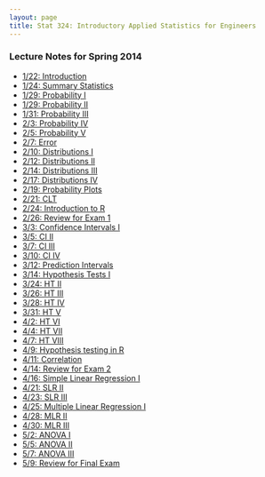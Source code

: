 ```yaml
---
layout: page
title: Stat 324: Introductory Applied Statistics for Engineers
---
```


<!-- Global site tag (gtag.js) - Google Analytics -->
<script async src="https://www.googletagmanager.com/gtag/js?id=UA-110175023-1"></script>
<script>
  window.dataLayer = window.dataLayer || [];
  function gtag(){dataLayer.push(arguments);}
  gtag('js', new Date());

  gtag('config', 'UA-110175023-1');
</script>


### Lecture Notes for Spring 2014 

<ul>
<li> <a href="http://bcb.dfci.harvard.edu/~keegan/stat324/STAT324_0122_intro_sampling.pdf"> 1/22: Introduction </a> </li>	
<li> <a href="http://bcb.dfci.harvard.edu/~keegan/stat324/STAT324_0124_summarizing_data.pdf"> 1/24: Summary Statistics </a> </li>
<li> <a href="http://bcb.dfci.harvard.edu/~keegan/stat324/STAT324_0127_probability_1.pdf"> 1/29: Probability I </a> </li>
<li> <a href="http://bcb.dfci.harvard.edu/~keegan/stat324/STAT324_0129_probability_2.pdf"> 1/29: Probability II </a> </li>
<li> <a href="http://bcb.dfci.harvard.edu/~keegan/stat324/STAT324_0131_probability_3.pdf"> 1/31: Probability III </a> </li>
<li> <a href="http://bcb.dfci.harvard.edu/~keegan/stat324/STAT324_0203_probability_4.pdf"> 2/3: Probability IV </a> </li>
<li> <a href="http://bcb.dfci.harvard.edu/~keegan/stat324/STAT324_0205_probability_5.pdf"> 2/5: Probability V </a> </li>
<li> <a href="http://bcb.dfci.harvard.edu/~keegan/stat324/STAT324_0207_error_1.pdf"> 2/7: Error </a> </li>
<li> <a href="http://bcb.dfci.harvard.edu/~keegan/stat324/STAT324_0210_distributions_1.pdf"> 2/10: Distributions I</a> </li>
<li> <a href="http://bcb.dfci.harvard.edu/~keegan/stat324/STAT324_0212_distributions_2.pdf"> 2/12: Distributions II </a> </li>
<li> <a href="http://bcb.dfci.harvard.edu/~keegan/stat324/STAT324_0214_distributions_3.pdf"> 2/14: Distributions III </a> </li>
<li> <a href="http://bcb.dfci.harvard.edu/~keegan/stat324/STAT324_0217_distributions_4.pdf"> 2/17: Distributions IV </a> </li>
<li> <a href="http://bcb.dfci.harvard.edu/~keegan/stat324/STAT324_0219_probplots.pdf"> 2/19: Probability Plots </a> </li>
<li> <a href="http://bcb.dfci.harvard.edu/~keegan/stat324/STAT324_0221_CLT.pdf"> 2/21: CLT </a> </li>
<li> <a href="http://bcb.dfci.harvard.edu/~keegan/stat324/STAT324_0224_IntroR.pdf"> 2/24: Introduction to R </a> </li>
<li> <a href="http://bcb.dfci.harvard.edu/~keegan/stat324/STAT324_0226_review_exam_1.pdf"> 2/26: Review for Exam 1 </a> </li>
<li> <a href="http://bcb.dfci.harvard.edu/~keegan/stat324/STAT324_0303_CI_1.pdf"> 3/3: Confidence Intervals I </a> </li>
<li> <a href="http://bcb.dfci.harvard.edu/~keegan/stat324/STAT324_0305_CI_2.pdf"> 3/5: CI II </a> </li>
<li> <a href="http://bcb.dfci.harvard.edu/~keegan/stat324/STAT324_0307_CI_3.pdf"> 3/7: CI III </a> </li>
<li> <a href="http://bcb.dfci.harvard.edu/~keegan/stat324/STAT324_0310_CI_4.pdf"> 3/10: CI IV </a> </li>
<li> <a href="http://bcb.dfci.harvard.edu/~keegan/stat324/STAT324_0312_PI.pdf"> 3/12: Prediction Intervals </a> </li>
<li> <a href="http://bcb.dfci.harvard.edu/~keegan/stat324/STAT324_0314_HT_1.pdf"> 3/14: Hypothesis Tests I </a> </li>
<li> <a href="http://bcb.dfci.harvard.edu/~keegan/stat324/STAT324_0324_HT_2.pdf"> 3/24: HT II </a> </li>
<li> <a href="http://bcb.dfci.harvard.edu/~keegan/stat324/STAT324_0326_HT_3.pdf"> 3/26: HT III </a> </li>
<li> <a href="http://bcb.dfci.harvard.edu/~keegan/stat324/STAT324_0328_HT_4.pdf"> 3/28: HT IV </a> </li>
<li> <a href="http://bcb.dfci.harvard.edu/~keegan/stat324/STAT324_0331_HT_5.pdf"> 3/31: HT V </a> </li>
<li> <a href="http://bcb.dfci.harvard.edu/~keegan/stat324/STAT324_0402_HT_6.pdf"> 4/2: HT VI </a> </li>
<li> <a href="http://bcb.dfci.harvard.edu/~keegan/stat324/STAT324_0404_HT_7.pdf"> 4/4: HT VII </a> </li>
<li> <a href="http://bcb.dfci.harvard.edu/~keegan/stat324/STAT324_0407_HT_8.pdf"> 4/7: HT VIII </a> </li>
<li> <a href="http://bcb.dfci.harvard.edu/~keegan/stat324/STAT324_0409_RforHT.pdf"> 4/9: Hypothesis testing in R </a> </li>
<li> <a href="http://bcb.dfci.harvard.edu/~keegan/stat324/STAT324_0411_Correlation.pdf"> 4/11: Correlation </a> </li>
<li> <a href="http://bcb.dfci.harvard.edu/~keegan/stat324/STAT324_0414_review_exam_2.pdf"> 4/14: Review for Exam 2 </a> </li>
<li> <a href="http://bcb.dfci.harvard.edu/~keegan/stat324/STAT324_0414_SLR.pdf"> 4/16: Simple Linear Regression I </a> </li>
<li> <a href="http://bcb.dfci.harvard.edu/~keegan/stat324/STAT324_0421_SLR_2.pdf"> 4/21: SLR II </a> </li>
<li> <a href="http://bcb.dfci.harvard.edu/~keegan/stat324/STAT324_0423_SLR_3.pdf"> 4/23: SLR III </a> </li>
<li> <a href="http://bcb.dfci.harvard.edu/~keegan/stat324/STAT324_0425_MLR.pdf"> 4/25: Multiple Linear Regression I </a> </li>
<li> <a href="http://bcb.dfci.harvard.edu/~keegan/stat324/STAT324_0428_MLR_2.pdf"> 4/28: MLR II </a> </li>
<li> <a href="http://bcb.dfci.harvard.edu/~keegan/stat324/STAT324_0430_MLR_3.pdf"> 4/30: MLR III </a> </li>
<li> <a href="http://bcb.dfci.harvard.edu/~keegan/stat324/STAT324_0502_ANOVA.pdf"> 5/2: ANOVA I </a> </li>
<li> <a href="http://bcb.dfci.harvard.edu/~keegan/stat324/STAT324_0505_ANOVA_2.pdf"> 5/5: ANOVA II </a> </li>
<li> <a href="http://bcb.dfci.harvard.edu/~keegan/stat324/STAT324_0507_ANOVA_3.pdf"> 5/7: ANOVA III </a> </li>
<li> <a href="http://bcb.dfci.harvard.edu/~keegan/stat324/STAT324_0509_FinalReview.pdf"> 5/9: Review for Final Exam </a> </li>
</ul>
